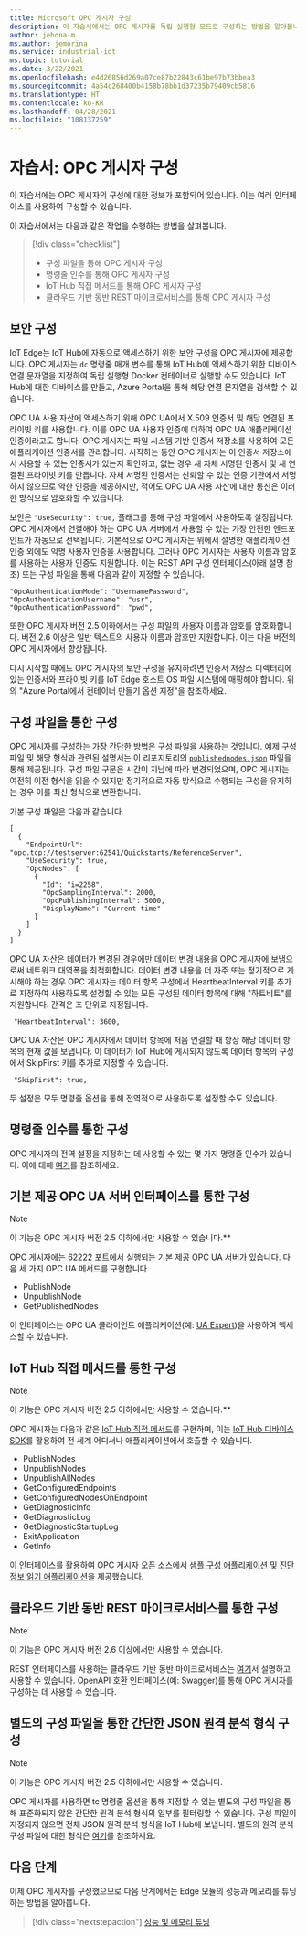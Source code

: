 ```yaml
---
title: Microsoft OPC 게시자 구성
description: 이 자습서에서는 OPC 게시자를 독립 실행형 모드로 구성하는 방법을 알아봅니다.
author: jehona-m
ms.author: jemorina
ms.service: industrial-iot
ms.topic: tutorial
ms.date: 3/22/2021
ms.openlocfilehash: e4d26856d269a07ce87b22843c61be97b73bbea3
ms.sourcegitcommit: 4a54c268400b4158b78bb1d37235b79409cb5816
ms.translationtype: HT
ms.contentlocale: ko-KR
ms.lasthandoff: 04/28/2021
ms.locfileid: "108137259"
---
```

# <a name="tutorial-configure-the-opc-publisher"></a>자습서: OPC 게시자 구성

이 자습서에는 OPC 게시자의 구성에 대한 정보가 포함되어 있습니다. 이는 여러 인터페이스를 사용하여 구성할 수 있습니다.

이 자습서에서는 다음과 같은 작업을 수행하는 방법을 살펴봅니다.

> [!div class="checklist"]
> * 구성 파일을 통해 OPC 게시자 구성
> * 명령줄 인수를 통해 OPC 게시자 구성
> * IoT Hub 직접 메서드를 통해 OPC 게시자 구성
> * 클라우드 기반 동반 REST 마이크로서비스를 통해 OPC 게시자 구성

## <a name="configuring-security"></a>보안 구성

IoT Edge는 IoT Hub에 자동으로 액세스하기 위한 보안 구성을 OPC 게시자에 제공합니다. OPC 게시자는 `dc` 명령줄 매개 변수를 통해 IoT Hub에 액세스하기 위한 디바이스 연결 문자열을 지정하여 독립 실행형 Docker 컨테이너로 실행할 수도 있습니다. IoT Hub에 대한 디바이스를 만들고, Azure Portal을 통해 해당 연결 문자열을 검색할 수 있습니다.

OPC UA 사용 자산에 액세스하기 위해 OPC UA에서 X.509 인증서 및 해당 연결된 프라이빗 키를 사용합니다. 이를 OPC UA 사용자 인증에 더하여 OPC UA 애플리케이션 인증이라고도 합니다. OPC 게시자는 파일 시스템 기반 인증서 저장소를 사용하여 모든 애플리케이션 인증서를 관리합니다. 시작하는 동안 OPC 게시자는 이 인증서 저장소에서 사용할 수 있는 인증서가 있는지 확인하고, 없는 경우 새 자체 서명된 인증서 및 새 연결된 프라이빗 키를 만듭니다. 자체 서명된 인증서는 신뢰할 수 있는 인증 기관에서 서명하지 않으므로 약한 인증을 제공하지만, 적어도 OPC UA 사용 자산에 대한 통신은 이러한 방식으로 암호화할 수 있습니다.

보안은 `"UseSecurity": true,` 플래그를 통해 구성 파일에서 사용하도록 설정됩니다. OPC 게시자에서 연결해야 하는 OPC UA 서버에서 사용할 수 있는 가장 안전한 엔드포인트가 자동으로 선택됩니다.
기본적으로 OPC 게시자는 위에서 설명한 애플리케이션 인증 외에도 익명 사용자 인증을 사용합니다. 그러나 OPC 게시자는 사용자 이름과 암호를 사용하는 사용자 인증도 지원합니다. 이는 REST API 구성 인터페이스(아래 설명 참조) 또는 구성 파일을 통해 다음과 같이 지정할 수 있습니다.
```
"OpcAuthenticationMode": "UsernamePassword",
"OpcAuthenticationUsername": "usr",
"OpcAuthenticationPassword": "pwd",
```
또한 OPC 게시자 버전 2.5 이하에서는 구성 파일의 사용자 이름과 암호를 암호화합니다. 버전 2.6 이상은 일반 텍스트의 사용자 이름과 암호만 지원합니다. 이는 다음 버전의 OPC 게시자에서 향상됩니다.

다시 시작할 때에도 OPC 게시자의 보안 구성을 유지하려면 인증서 저장소 디렉터리에 있는 인증서와 프라이빗 키를 IoT Edge 호스트 OS 파일 시스템에 매핑해야 합니다. 위의 "Azure Portal에서 컨테이너 만들기 옵션 지정"을 참조하세요.

## <a name="configuration-via-configuration-file"></a>구성 파일을 통한 구성

OPC 게시자를 구성하는 가장 간단한 방법은 구성 파일을 사용하는 것입니다. 예제 구성 파일 및 해당 형식과 관련된 설명서는 이 리포지토리의 [`publishednodes.json`](https://raw.githubusercontent.com/Azure/iot-edge-opc-publisher/master/opcpublisher/publishednodes.json) 파일을 통해 제공됩니다.
구성 파일 구문은 시간이 지남에 따라 변경되었으며, OPC 게시자는 여전히 이전 형식을 읽을 수 있지만 정기적으로 자동 방식으로 수행되는 구성을 유지하는 경우 이를 최신 형식으로 변환합니다.

기본 구성 파일은 다음과 같습니다.
```
[
  {
    "EndpointUrl": "opc.tcp://testserver:62541/Quickstarts/ReferenceServer",
    "UseSecurity": true,
    "OpcNodes": [
      {
        "Id": "i=2258",
        "OpcSamplingInterval": 2000,
        "OpcPublishingInterval": 5000,
        "DisplayName": "Current time"
      }
    ]
  }
]
```

OPC UA 자산은 데이터가 변경된 경우에만 데이터 변경 내용을 OPC 게시자에 보냄으로써 네트워크 대역폭을 최적화합니다. 데이터 변경 내용을 더 자주 또는 정기적으로 게시해야 하는 경우 OPC 게시자는 데이터 항목 구성에서 HeartbeatInterval 키를 추가로 지정하여 사용하도록 설정할 수 있는 모든 구성된 데이터 항목에 대해 "하트비트"를 지원합니다. 간격은 초 단위로 지정됩니다.
```
 "HeartbeatInterval": 3600,
```

OPC UA 자산은 OPC 게시자에서 데이터 항목에 처음 연결할 때 항상 해당 데이터 항목의 현재 값을 보냅니다. 이 데이터가 IoT Hub에 게시되지 않도록 데이터 항목의 구성에서 SkipFirst 키를 추가로 지정할 수 있습니다.
```
 "SkipFirst": true,
```

두 설정은 모두 명령줄 옵션을 통해 전역적으로 사용하도록 설정할 수도 있습니다.

## <a name="configuration-via-command-line-arguments"></a>명령줄 인수를 통한 구성

OPC 게시자의 전역 설정을 지정하는 데 사용할 수 있는 몇 가지 명령줄 인수가 있습니다. 이에 대해 [여기](reference-command-line-arguments.md)를 참조하세요.


## <a name="configuration-via-the-built-in-opc-ua-server-interface"></a>기본 제공 OPC UA 서버 인터페이스를 통한 구성

>[!NOTE] 
> 이 기능은 OPC 게시자 버전 2.5 이하에서만 사용할 수 있습니다.**

OPC 게시자에는 62222 포트에서 실행되는 기본 제공 OPC UA 서버가 있습니다. 다음 세 가지 OPC UA 메서드를 구현합니다.

  - PublishNode
  - UnpublishNode
  - GetPublishedNodes

이 인터페이스는 OPC UA 클라이언트 애플리케이션(예: [UA Expert](https://www.unified-automation.com/products/development-tools/uaexpert.html))을 사용하여 액세스할 수 있습니다.

## <a name="configuration-via-iot-hub-direct-methods"></a>IoT Hub 직접 메서드를 통한 구성

>[!NOTE] 
> 이 기능은 OPC 게시자 버전 2.5 이하에서만 사용할 수 있습니다.**

OPC 게시자는 다음과 같은 [IoT Hub 직접 메서드](../iot-hub/iot-hub-devguide-direct-methods.md)를 구현하며, 이는 [IoT Hub 디바이스 SDK](../iot-hub/iot-hub-devguide-sdks.md)를 활용하여 전 세계 어디서나 애플리케이션에서 호출할 수 있습니다.

  - PublishNodes
  - UnpublishNodes
  - UnpublishAllNodes
  - GetConfiguredEndpoints
  - GetConfiguredNodesOnEndpoint
  - GetDiagnosticInfo
  - GetDiagnosticLog
  - GetDiagnosticStartupLog
  - ExitApplication
  - GetInfo

이 인터페이스를 활용하여 OPC 게시자 오픈 소스에서 [샘플 구성 애플리케이션](https://github.com/Azure-Samples/iot-edge-opc-publisher-nodeconfiguration) 및 [진단 정보 읽기 애플리케이션](https://github.com/Azure-Samples/iot-edge-opc-publisher-diagnostics)을 제공했습니다.

## <a name="configuration-via-cloud-based-companion-rest-microservice"></a>클라우드 기반 동반 REST 마이크로서비스를 통한 구성

>[!NOTE] 
> 이 기능은 OPC 게시자 버전 2.6 이상에서만 사용할 수 있습니다.

REST 인터페이스를 사용하는 클라우드 기반 동반 마이크로서비스는 [여기](https://github.com/Azure/Industrial-IoT/blob/master/docs/services/publisher.md)서 설명하고 사용할 수 있습니다. OpenAPI 호환 인터페이스(예: Swagger)를 통해 OPC 게시자를 구성하는 데 사용할 수 있습니다.

## <a name="configuration-of-the-simple-json-telemetry-format-via-separate-configuration-file"></a>별도의 구성 파일을 통한 간단한 JSON 원격 분석 형식 구성

>[!NOTE] 
> 이 기능은 OPC 게시자 버전 2.5 이하에서만 사용할 수 있습니다.

OPC 게시자를 사용하면 tc 명령줄 옵션을 통해 지정할 수 있는 별도의 구성 파일을 통해 표준화되지 않은 간단한 원격 분석 형식의 일부를 필터링할 수 있습니다. 구성 파일이 지정되지 않으면 전체 JSON 원격 분석 형식을 IoT Hub에 보냅니다. 별도의 원격 분석 구성 파일에 대한 형식은 [여기](reference-opc-publisher-telemetry-format.md#opc-publisher-telemetry-configuration-file-format)를 참조하세요.

## <a name="next-steps"></a>다음 단계
이제 OPC 게시자를 구성했으므로 다음 단계에서는 Edge 모듈의 성능과 메모리를 튜닝하는 방법을 알아봅니다.

> [!div class="nextstepaction"]
> [성능 및 메모리 튜닝](tutorial-publisher-performance-memory-tuning-opc-publisher.md)